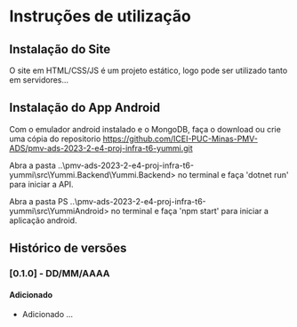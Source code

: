 # Instruções de utilização

## Instalação do Site

O site em HTML/CSS/JS é um projeto estático, logo pode ser utilizado tanto em servidores...

## Instalação do App Android

Com o emulador android instalado e o MongoDB, faça o download ou crie uma cópia do repositorio
https://github.com/ICEI-PUC-Minas-PMV-ADS/pmv-ads-2023-2-e4-proj-infra-t6-yummi.git

Abra a pasta ..\pmv-ads-2023-2-e4-proj-infra-t6-yummi\src\Yummi.Backend\Yummi.Backend> no terminal e faça 'dotnet run' para iniciar a API.

Abra a pasta PS ..\pmv-ads-2023-2-e4-proj-infra-t6-yummi\src\YummiAndroid> no terminal e 
faça 'npm start' para iniciar a aplicação android.

## Histórico de versões

### [0.1.0] - DD/MM/AAAA
#### Adicionado
- Adicionado ... 
